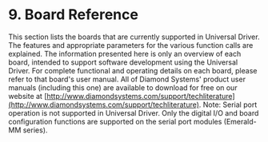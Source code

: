# 9. Board Reference

This section lists the boards that are currently supported in Universal Driver. The features and appropriate parameters for the various function calls are explained. The information presented here is only an overview of each board, intended to support software development using the Universal Driver. For complete functional and operating details on each board, please refer to that board's user manual. All of Diamond Systems' product user manuals \(including this one\) are available to download for free on our website at [http://www.diamondsystems.com/support/techliterature](http://www.diamondsystems.com/support/techliterature). Note: Serial port operation is not supported in Universal Driver. Only the digital I/O and board configuration functions are supported on the serial port modules \(Emerald-MM series\).

